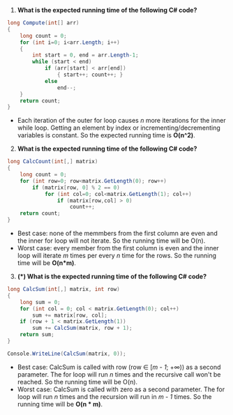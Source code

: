 1. **What is the expected running time of the following C# code?**
```cs
long Compute(int[] arr)
{
    long count = 0;
    for (int i=0; i<arr.Length; i++)
    {
        int start = 0, end = arr.Length-1;
        while (start < end)
            if (arr[start] < arr[end])
                { start++; count++; }
            else 
                end--;
    }
    return count;
}
```
* Each iteration of the outer for loop causes *n* more iterations for the inner while loop. Getting an element by index or incrementing/decrementing variables is constant. So the expected running time is **O(n^2)**.

2. **What is the expected running time of the following C# code?**
```cs
long CalcCount(int[,] matrix)
{
    long count = 0;
    for (int row=0; row<matrix.GetLength(0); row++)
        if (matrix[row, 0] % 2 == 0)
            for (int col=0; col<matrix.GetLength(1); col++)
                if (matrix[row,col] > 0)
                    count++;
    return count;
}
```
* Best case: none of the memmbers from the first column are even and the inner for loop will not iterate. So the running time will be O(n).
* Worst case: every member from the first column is even and the inner loop will iterate *m* times per every *n* time for the rows. So the running time will be **O(n*m)**.

3. **(*) What is the expected running time of the following C# code?**
```cs
long CalcSum(int[,] matrix, int row)
{
    long sum = 0;
    for (int col = 0; col < matrix.GetLength(0); col++) 
        sum += matrix[row, col];
    if (row + 1 < matrix.GetLength(1)) 
        sum += CalcSum(matrix, row + 1);
    return sum;
}

Console.WriteLine(CalcSum(matrix, 0));
```
* Best case: CalcSum is called with row (row ∈ [*m - 1*; +∞)) as a second parameter. The for loop will run *n* times and the recursive call won't be reached. So the running time will be O(n).
* Worst case: CalcSum is called with zero as a second parameter. The for loop will run *n* times and the recursion will run in *m - 1* times. So the running time will be **O(n * m)**.